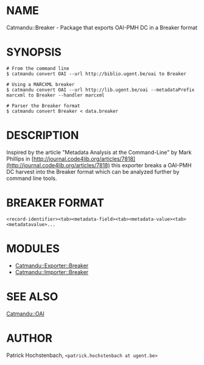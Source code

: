 # NAME

Catmandu::Breaker - Package that exports OAI-PMH DC in a Breaker format

# SYNOPSIS

    # From the command line
    $ catmandu convert OAI --url http://biblio.ugent.be/oai to Breaker

    # Using a MARCXML breaker
    $ catmandu convert OAI --url http://lib.ugent.be/oai --metadataPrefix marcxml to Breaker --handler marcxml

    # Parser the Breaker format
    $ catmandu convert Breaker < data.breaker

# DESCRIPTION

Inspired by the article "Metadata Analysis at the Command-Line" by Mark Phillips in
[http://journal.code4lib.org/articles/7818](http://journal.code4lib.org/articles/7818) this exporter breaks a OAI-PMH DC harvest
into the Breaker format which can be analyzed further by command line tools.

# BREAKER FORMAT

    <record-identifier><tab><metadata-field><tab><metadata-value><tab><metadatavalue>...

# MODULES

- [Catmandu::Exporter::Breaker](https://metacpan.org/pod/Catmandu::Exporter::Breaker)
- [Catmandu::Importer::Breaker](https://metacpan.org/pod/Catmandu::Importer::Breaker)

# SEE ALSO

[Catmandu::OAI](https://metacpan.org/pod/Catmandu::OAI)

# AUTHOR

Patrick Hochstenbach, `<patrick.hochstenbach at ugent.be>`
